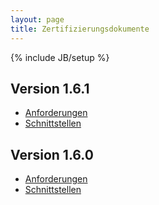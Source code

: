 ```yaml
---
layout: page
title: Zertifizierungsdokumente
---
```

{% include JB/setup %}

## Version 1.6.1 ##

* [Anforderungen](dokumente/Anforderungen_1.6.1.pdf)
* [Schnittstellen](dokumente/Schnittstellen_1.6.1.pdf)

## Version 1.6.0 ##

* [Anforderungen](dokumente/Anforderungen_1.6.0.pdf)
* [Schnittstellen](dokumente/Schnittstellen_1.6.0.pdf)